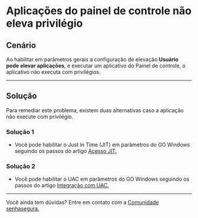 # Aplicações do painel de controle não eleva privilégio

## Cenário
Ao habilitar em parâmetros gerais a configuração de elevação **Usuário pode elevar aplicações**, e executar um aplicativo do Painel de controle, o aplicativo não executa com privilégios.

* * *
## Solução
Para remediar este problema, existem duas alternativas caso a aplicação não execute com privilégio.

### Solução 1

* Você pode habilitar o Just In Time (JIT) em parâmetros do GO Windows seguindo os passos do artigo [Acesso JIT.](https://docs.senhasegura.io/v3-33/docs/pt/go-endpoint-manager-windows-jit-acess)


### Solução 2
* Você pode habilitar o UAC em parâmetros do GO Windows seguindo os passos do artigo [Integração com UAC.](https://docs.senhasegura.io/v3-33/docs/pt/go-endpoint-manager-windows-uac-integration)


* * *

Você ainda tem dúvidas? Entre em contato com a [Comunidade senhasegura.](https://community.senhasegura.io/)